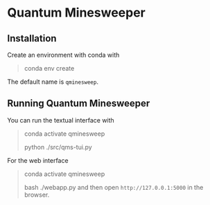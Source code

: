 # Quantum Minesweeper

## Installation
Create an environment with conda with
> conda env create

The default name is `qminesweep`.

## Running Quantum Minesweeper
You can run the textual interface with
> conda activate qminesweep
> 
> python ./src/qms-tui.py

For the web interface
> conda activate qminesweep
>
> bash ./webapp.py
and then open `http://127.0.0.1:5000` in the browser.

